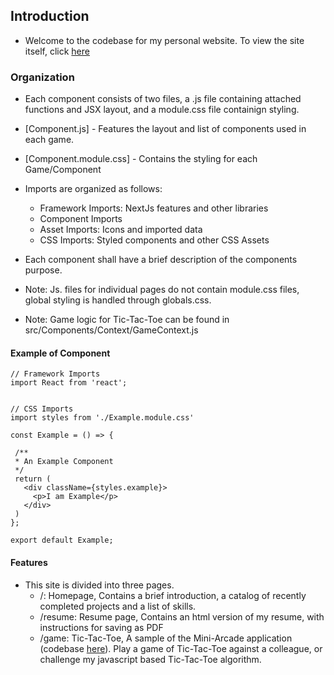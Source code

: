 ## Introduction
  - Welcome to the codebase for my personal website. To view the site itself, click [here](https://connor-mackay-site.herokuapp.com/)

### Organization

  - Each component consists of two files, a .js file containing attached functions and JSX layout, and a module.css file containign styling.
  - [Component.js] - Features the layout and list of components used in each game.
  - [Component.module.css] - Contains the styling for each Game/Component

  - Imports are organized as follows:
    - Framework Imports: NextJs features and other libraries
    - Component Imports
    - Asset Imports: Icons and imported data
    - CSS Imports: Styled components and other CSS Assets
  - Each component shall have a brief description of the components purpose.

  - Note: Js. files for individual pages do not contain module.css files, global styling is handled through globals.css.
  - Note: Game logic for Tic-Tac-Toe can be found in src/Components/Context/GameContext.js

 #### Example of Component

 ```
 // Framework Imports
import React from 'react';


// CSS Imports
import styles from './Example.module.css'

const Example = () => {

  /**
  * An Example Component
  */
  return (
    <div className={styles.example}>
      <p>I am Example</p>
    </div>
  )
};

export default Example;

```

 #### Features
  - This site is divided into three pages.
    - /: Homepage, Contains a brief introduction, a catalog of recently completed projects and a list of skills.
    - /resume: Resume page, Contains an html version of my resume, with instructions for saving as PDF
    - /game: Tic-Tac-Toe, A sample of the Mini-Arcade application (codebase [here](https://github.com/CD-Mackay/mini-arcade)). Play a game of Tic-Tac-Toe against a colleague, or challenge my javascript based Tic-Tac-Toe algorithm. 
